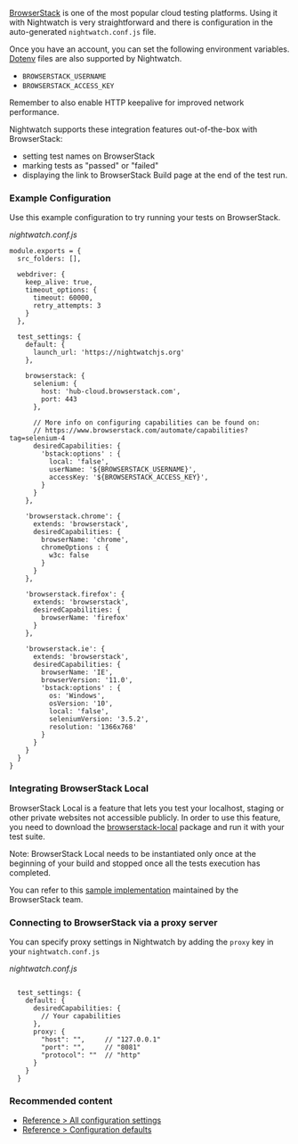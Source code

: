 [BrowserStack](https://browserstack.com/) is one of the most popular cloud testing platforms. Using it with Nightwatch is very straightforward and there is configuration in the auto-generated `nightwatch.conf.js` file.

Once you have an account, you can set the following environment variables. [Dotenv](https://www.npmjs.com/package/dotenv) files are also supported by Nightwatch.

-   `BROWSERSTACK_USERNAME`
-   `BROWSERSTACK_ACCESS_KEY`

Remember to also enable HTTP keepalive for improved network performance.

Nightwatch supports these integration features out-of-the-box with BrowserStack:

-   setting test names on BrowserStack
-   marking tests as "passed" or "failed"
-   displaying the link to BrowserStack Build page at the end of the test run.

### Example Configuration

Use this example configuration to try running your tests on BrowserStack.

_nightwatch.conf.js_

```
module.exports = {
  src_folders: [],
  
  webdriver: {
    keep_alive: true,
    timeout_options: {
      timeout: 60000,
      retry_attempts: 3
    }
  },
  
  test_settings: {
    default: {
      launch_url: 'https://nightwatchjs.org'
    },
    
    browserstack: {
      selenium: {
        host: 'hub-cloud.browserstack.com',
        port: 443
      },
      
      // More info on configuring capabilities can be found on:
      // https://www.browserstack.com/automate/capabilities?tag=selenium-4
      desiredCapabilities: {
        'bstack:options' : {
          local: 'false',
          userName: '${BROWSERSTACK_USERNAME}',
          accessKey: '${BROWSERSTACK_ACCESS_KEY}',
        }
      }
    },
    
    'browserstack.chrome': {
      extends: 'browserstack',
      desiredCapabilities: {
        browserName: 'chrome',
        chromeOptions : {
          w3c: false
        }
      }
    },
    
    'browserstack.firefox': {
      extends: 'browserstack',
      desiredCapabilities: {
        browserName: 'firefox'
      }
    },
    
    'browserstack.ie': {
      extends: 'browserstack',
      desiredCapabilities: {
        browserName: 'IE',
        browserVersion: '11.0',
        'bstack:options' : {
          os: 'Windows',
          osVersion: '10',
          local: 'false',
          seleniumVersion: '3.5.2',
          resolution: '1366x768'
        }
      }
    }
  }
}
```

### Integrating BrowserStack Local

BrowserStack Local is a feature that lets you test your localhost, staging or other private websites not accessible publicly. In order to use this feature, you need to download the [browserstack-local](https://www.npmjs.com/package/browserstack-local) package and run it with your test suite.

Note: BrowserStack Local needs to be instantiated only once at the beginning of your build and stopped once all the tests execution has completed.

You can refer to this [sample implementation](https://github.com/browserstack/nightwatch-browserstack/blob/master/scripts/local.runner.js) maintained by the BrowserStack team.

### Connecting to BrowserStack via a proxy server

You can specify proxy settings in Nightwatch by adding the `proxy` key in your `nightwatch.conf.js`

_nightwatch.conf.js_

```

  test_settings: {
    default: {
      desiredCapabilities: {
        // Your capabilities
      },
      proxy: {
        "host": "",     // "127.0.0.1"
        "port": "",     // "8081"
        "protocol": ""  // "http"
      }
    }
  }
```

### Recommended content

-   [Reference > All configuration settings](https://nightwatchjs.org/guide/reference/settings.html)
-   [Reference > Configuration defaults](https://nightwatchjs.org/guide/reference/defaults.html)